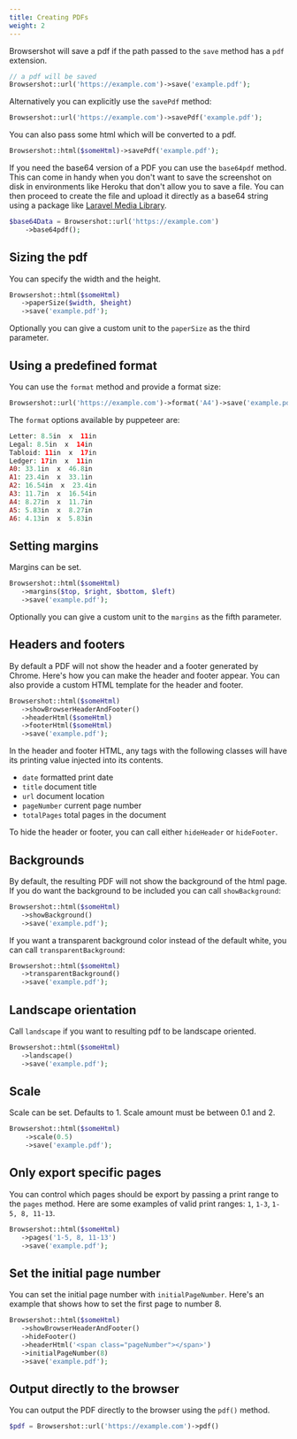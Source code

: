 ```yaml
---
title: Creating PDFs
weight: 2
---
```


Browsershot will save a pdf if the path passed to the `save` method has a `pdf` extension.

```php
// a pdf will be saved
Browsershot::url('https://example.com')->save('example.pdf');
```

Alternatively you can explicitly use the `savePdf` method:

```php
Browsershot::url('https://example.com')->savePdf('example.pdf');
```

You can also pass some html which will be converted to a pdf.

```php
Browsershot::html($someHtml)->savePdf('example.pdf');
```

If you need the base64 version of a PDF you can use the `base64pdf` method. This can come in handy when you don't want to save the screenshot on disk in environments like Heroku that don't allow you to save a file. You can then proceed to create the file and upload it directly as a base64 string using a package like [Laravel Media Library](https://spatie.be/docs/laravel-medialibrary/v9/api/adding-files#addmediafrombase64).

```php
$base64Data = Browsershot::url('https://example.com')
    ->base64pdf();
```
## Sizing the pdf

You can specify the width and the height.

```php
Browsershot::html($someHtml)
   ->paperSize($width, $height)
   ->save('example.pdf');
```

Optionally you can give a custom unit to the `paperSize` as the third parameter.

## Using a predefined format

You can use the `format` method and provide a format size:

```php
Browsershot::url('https://example.com')->format('A4')->save('example.pdf');
```

The `format` options available by puppeteer are:

```php
Letter: 8.5in  x  11in
Legal: 8.5in  x  14in
Tabloid: 11in  x  17in
Ledger: 17in  x  11in
A0: 33.1in  x  46.8in
A1: 23.4in  x  33.1in
A2: 16.54in  x  23.4in
A3: 11.7in  x  16.54in
A4: 8.27in  x  11.7in
A5: 5.83in  x  8.27in
A6: 4.13in  x  5.83in
```

## Setting margins

Margins can be set.

```php
Browsershot::html($someHtml)
   ->margins($top, $right, $bottom, $left)
   ->save('example.pdf');
```

Optionally you can give a custom unit to the `margins` as the fifth parameter.

## Headers and footers

By default a PDF will not show the header and a footer generated by Chrome. Here's how you can make the header and footer appear. You can also provide a custom HTML template for the header and footer.

```php
Browsershot::html($someHtml)
   ->showBrowserHeaderAndFooter()
   ->headerHtml($someHtml)
   ->footerHtml($someHtml)
   ->save('example.pdf');
```

In the header and footer HTML, any tags with the following classes will have its printing value injected into its contents.

* `date` formatted print date
* `title` document title
* `url` document location
* `pageNumber` current page number
* `totalPages` total pages in the document

To hide the header or footer, you can call either `hideHeader` or `hideFooter`.

## Backgrounds

By default, the resulting PDF will not show the background of the html page. If you do want the background to be included you can call `showBackground`:

```php
Browsershot::html($someHtml)
   ->showBackground()
   ->save('example.pdf');
```

If you want a transparent background color instead of the default white, you can call `transparentBackground`:

```php
Browsershot::html($someHtml)
   ->transparentBackground()
   ->save('example.pdf');
```

## Landscape orientation

Call `landscape` if you want to resulting pdf to be landscape oriented.

```php
Browsershot::html($someHtml)
   ->landscape()
   ->save('example.pdf');
```

## Scale

Scale can be set. Defaults to 1. Scale amount must be between 0.1 and 2.

```php
Browsershot::html($someHtml)
    ->scale(0.5)
    ->save('example.pdf');
```

## Only export specific pages

You can control which pages should be export by passing a print range to the `pages` method.  Here are some examples of valid print ranges: `1`, `1-3`,  `1-5, 8, 11-13`.

```php
Browsershot::html($someHtml)
   ->pages('1-5, 8, 11-13')
   ->save('example.pdf');
```

## Set the initial page number

You can set the initial page number with `initialPageNumber`. Here's an example that shows how to set the first page to number 8.

```php
Browsershot::html($someHtml)
   ->showBrowserHeaderAndFooter()
   ->hideFooter()
   ->headerHtml('<span class="pageNumber"></span>')
   ->initialPageNumber(8)
   ->save('example.pdf');
```


## Output directly to the browser
You can output the PDF directly to the browser using the `pdf()` method.

```php
$pdf = Browsershot::url('https://example.com')->pdf()
```
